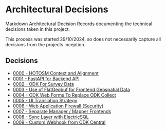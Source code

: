# Architectural Decisions

Markdown Architectural Decision Records documenting the technical decisions
taken in this project.

This process was started 29/10/2024, so does not necessarily capture all decisions
from the projects inception.

## Decisions

- [0000 - HOTOSM Context and Alignment](./0000-hotosm.md)
- [0001 - FastAPI for Backend API](./0001-fastapi.md)
- [0002 - ODK For Survey Data](./0002-odk.md)
- [0003 - Use of FlatGeobuf for Frontend Geospatial Data](./0003-flatgeobuf.md)
- [0004 - ODK Web Forms To Replace ODK Collect](./0004-web-forms.md)
- [0005 - UI Translation Strategy](./0005-translations.md)
- [0006 - Web Application Firewall (Security)](./0006-web-app-firewall.md)
- [0007 - Separate Manager / Mapper Frontends](./0007-separate-frontends.md)
- [0008 - Sync Layer with ElectricSQL](./0008-sync-layer.md)
- [0009 - Custom Webhook from ODK Central](./0009-central-webhook.md)
